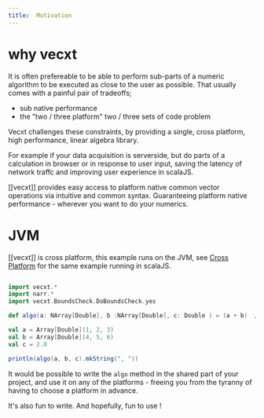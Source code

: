 ```yaml
---
title:  Motivation
---
```


# why vecxt

It is often prefereable to be able to perform sub-parts of a numeric algorithm to be executed as close to the user as possible. That usually comes with a painful pair of tradeoffs;

- sub native performance
- the "two / three platform" two / three sets of code problem

Vecxt challenges these constraints, by providing a single, cross platform, high performance, linear algebra library.

For example if your data acquisition is serverside, but do parts of a calculation in browser or in response to user input, saving the latency of network traffc and improving user experience in scalaJS.

[[vecxt]] provides easy access to platform native common vector operations via intuitive and common syntax. Guaranteeing platform native performance - wherever you want to do your numerics.

# JVM

[[vecxt]] is cross platform, this example runs on the JVM, see [Cross Platform](/js.mdoc.md) for the same example running in scalaJS.

```scala mdoc

import vecxt.*
import narr.*
import vecxt.BoundsCheck.DoBoundsCheck.yes

def algo(a: NArray[Double], b :NArray[Double], c: Double ) = (a + b)  / c

val a = Array[Double](1, 2, 3)
val b = Array[Double](4, 5, 6)
val c = 2.0

println(algo(a, b, c).mkString(", "))

```

It would be possible to write the `algo` method in the shared part of your project, and use it on any of the platforms - freeing you from the tyranny of having to choose a platform in advance.

It's also fun to write. And hopefully, fun to use !